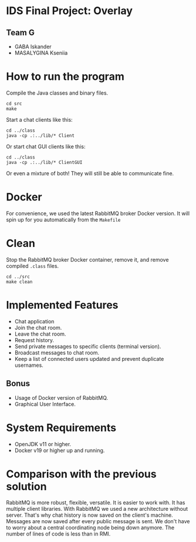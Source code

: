# IDS Final Project: Overlay
## Team G
+ GABA Iskander
+ MASALYGINA Kseniia

# How to run the program
Compile the Java classes and binary files.
~~~~
cd src
make
~~~~

Start a chat clients like this:
~~~~
cd ../class
java -cp .:../lib/* Client
~~~~

Or start chat GUI clients like this:
~~~~
cd ../class
java -cp .:../lib/* ClientGUI
~~~~

Or even a mixture of both! They will still be able to communicate fine.

# Docker
For convenience, we used the latest RabbitMQ broker Docker version. It will spin up for you automatically from the `Makefile`

# Clean
Stop the RabbitMQ broker Docker container, remove it, and remove compiled `.class` files.
~~~~
cd ../src
make clean
~~~~

# Implemented Features
+ Chat application
+ Join the chat room.
+ Leave the chat room.
+ Request history.
+ Send private messages to specific clients (terminal version).
+ Broadcast messages to chat room.
+ Keep a list of connected users updated and prevent duplicate usernames.

## Bonus
+ Usage of Docker version of RabbitMQ.
+ Graphical User Interface.

# System Requirements
+ OpenJDK v11 or higher.
+ Docker v19 or higher up and running.

# Comparison with the previous solution
RabbitMQ is more robust, flexible, versatile. It is easier to work with. It has multiple client libraries.
With RabbitMQ we used a new architecture without server. That's why chat history is now saved on the client's machine.
Messages are now saved after every public message is sent. We don't have to worry about a central coordinating node being down anymore. 
The number of lines of code is less than in RMI. 
